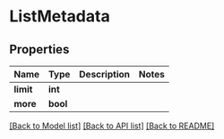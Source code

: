 # ListMetadata

## Properties
Name | Type | Description | Notes
------------ | ------------- | ------------- | -------------
**limit** | **int** |  | 
**more** | **bool** |  | 

[[Back to Model list]](../README.md#documentation-for-models) [[Back to API list]](../README.md#documentation-for-api-endpoints) [[Back to README]](../README.md)



